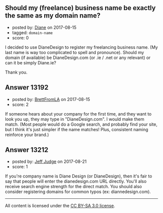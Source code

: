 ## Should my (freelance) business name be exactly the same as my domain name?

- posted by: [Diane](https://stackexchange.com/users/10248655/diane) on 2017-08-15
- tagged: `domain-name`
- score: 0

I decided to use DianeDesign to register my freelancing business name. (My last name is way too complicated to spell and pronounce). Should my domain (if available) be DianeDesign.com (or .ie / .net or any relevant) or can it be simply Diane.ie? 

Thank you.


## Answer 13192

- posted by: [BrettFromLA](https://stackexchange.com/users/2813127/brettfromla) on 2017-08-15
- score: 2

If someone hears about your company for the first time, and they want to look you up, they may type in "DianeDesign.com". I would make them match. (Most people would do a Google search, and probably find your site, but I think it's just simpler if the name matches! Plus, consistent naming reinforce your brand.)


## Answer 13212

- posted by: [Jeff Judge](https://stackexchange.com/users/223321/jeff-judge) on 2017-08-21
- score: 1

If you're company name is Diane Design (or DianeDesign), then it's fair to say that people will enter the dianedesign.com URL directly. You'll also receive search engine strength for the direct match. You should also consider registering domains for common typos (ex: diannedesign.com).



---

All content is licensed under the [CC BY-SA 3.0 license](https://creativecommons.org/licenses/by-sa/3.0/).
